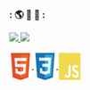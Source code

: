 ### : 🌎 🚀 🌟  :
 

<!--
**rodrigueskaua/rodrigueskaua** is a ✨ _special_ ✨ repository because its `README.md` (this file) appears on your GitHub profile.

Here are some ideas to get you started:

- 🔭 I’m currently working on ...
- 🌱 I’m currently learning ...
- 👯 I’m looking to collaborate on ...
- 🤔 I’m looking for help with ...
- 💬 Ask me about ...
- 📫 How to reach me: ...
- 😄 Pronouns: ...
- ⚡ Fun fact: ...
-->

<div>
  <a href="https://github.com/rodrigueskaua">
  <img height="160em" src="https://github-readme-stats.vercel.app/api?username=rodrigueskaua&show_icons=true&theme=dark&include_all_commits=true&count_private=true"/>

  <img height="160em" src="https://github-readme-stats.vercel.app/api/top-langs/?username=rodrigueskaua&layout=compact&langs_count=7&theme=dark"/>
</div>
  
<div style="display: inline_block"><br>
  
  <img align="center" alt="KauaF-BR-HTML" height="50" width="40" src="https://raw.githubusercontent.com/devicons/devicon/master/icons/html5/html5-original.svg">
  <img align="center" alt="KauaF-BR-CSS" height="50" width="40" src="https://raw.githubusercontent.com/devicons/devicon/master/icons/css3/css3-original.svg">
  <img align="center" alt="KauaF-BR-Js" height="50" width="40" src="https://raw.githubusercontent.com/devicons/devicon/master/icons/javascript/javascript-plain.svg">
</div>
